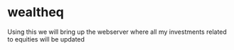 # wealtheq
Using this we will bring up the webserver where all my investments related to equities will be updated
